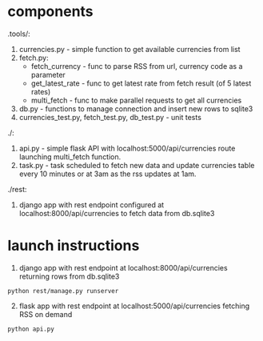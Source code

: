 # components
.tools/:
1.  currencies.py - simple function to get available currencies from list
2.  fetch.py:
    *   fetch_currency - func to parse RSS from url, currency code as a parameter
    *   get_latest_rate - func to get latest rate from fetch result (of 5 latest rates)
    *   multi_fetch - func to make parallel requests to get all currencies
3.  db.py - functions to manage connection and insert new rows to sqlite3
4.  currencies_test.py, fetch_test.py, db_test.py - unit tests

./:
1.  api.py - simple flask API with localhost:5000/api/currencies route launching multi_fetch function.
2.  task.py - task scheduled to fetch new data and update currencies table every 10 minutes or at 3am as the rss updates at 1am.

./rest:
1. django app with rest endpoint configured at localhost:8000/api/currencies to fetch data from db.sqlite3

# launch instructions
1.  django app with rest endpoint at localhost:8000/api/currencies returning rows from db.sqlite3

```
python rest/manage.py runserver
```

2.  flask app with rest endpoint at localhost:5000/api/currencies fetching RSS on demand

```
python api.py
```